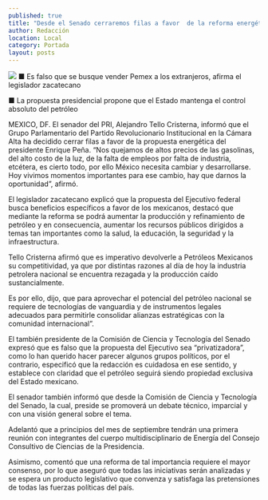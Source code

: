 ```yaml
---
published: true
title: "Desde el Senado cerraremos filas a favor  de la reforma energética: Alejandro Tello"
author: Redacción
location: Local
category: Portada
layout: posts
---
```


![](http://i.imgur.com/kiXb8pBm.jpg)
■ Es falso que se busque vender Pemex a los extranjeros, afirma el legislador zacatecano

■ La propuesta presidencial propone que el Estado mantenga el control absoluto del petróleo

MEXICO, DF. El senador del PRI, Alejandro Tello Cristerna, informó que el Grupo Parlamentario del Partido Revolucionario Institucional en la Cámara Alta ha decidido cerrar filas a favor de la propuesta energética del presidente Enrique Peña.
“Nos quejamos de altos precios de las gasolinas, del alto costo de la luz, de la falta de empleos por falta de industria, etcétera, es cierto todo, por ello México necesita cambiar y desarrollarse. Hoy vivimos momentos importantes para ese cambio, hay que darnos la oportunidad”, afirmó. 

El legislador zacatecano explicó que la propuesta del Ejecutivo federal busca beneficios específicos a favor de los mexicanos, destacó que mediante la reforma se podrá aumentar la producción y refinamiento de petróleo y en consecuencia, aumentar los recursos públicos dirigidos a temas tan importantes como la salud, la educación, la seguridad y la infraestructura. 

Tello Cristerna afirmó que es imperativo devolverle a Petróleos Mexicanos su competitividad, ya que por distintas razones al día de hoy la industria petrolera nacional se encuentra rezagada y la producción caído sustancialmente.

Es por ello, dijo, que para aprovechar el potencial del petróleo nacional se requiere de tecnologías de vanguardia y de instrumentos legales adecuados para permitirle consolidar alianzas estratégicas con la comunidad internacional”.

El también presidente de la Comisión de Ciencia y Tecnología del Senado expresó que es falso que la propuesta del Ejecutivo sea “privatizadora”, como lo han querido hacer parecer algunos grupos políticos, por el contrario, especificó que la redacción es cuidadosa en ese sentido, y establece con claridad que el petróleo seguirá siendo propiedad exclusiva del Estado mexicano. 

El senador también informó que desde la Comisión de Ciencia y Tecnología del Senado, la cual, preside se promoverá un debate técnico, imparcial y con una visión general sobre el tema. 

Adelantó que a principios del mes de septiembre tendrán una primera reunión con integrantes del cuerpo multidisciplinario de Energía del Consejo Consultivo de Ciencias de la Presidencia. 

Asimismo, comentó que una reforma de tal importancia requiere el mayor consenso, por lo que aseguró que todas las iniciativas serán analizadas y se espera un producto legislativo que convenza y satisfaga las pretensiones de todas las fuerzas políticas del país.
